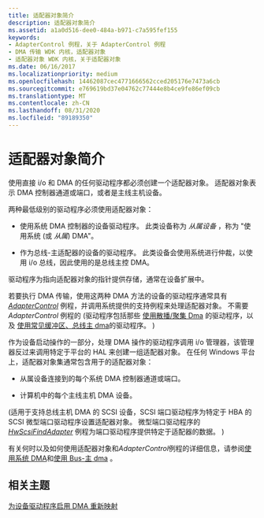 ```yaml
---
title: 适配器对象简介
description: 适配器对象简介
ms.assetid: a1a0d516-dee0-484a-b971-c7a595fef155
keywords:
- AdapterControl 例程，关于 AdapterControl 例程
- DMA 传输 WDK 内核，适配器对象
- 适配器对象 WDK 内核，关于适配器对象
ms.date: 06/16/2017
ms.localizationpriority: medium
ms.openlocfilehash: 14462087cec4771666562cced205176e7473a6cb
ms.sourcegitcommit: e769619bd37e04762c77444e8b4ce9fe86ef09cb
ms.translationtype: MT
ms.contentlocale: zh-CN
ms.lasthandoff: 08/31/2020
ms.locfileid: "89189350"
---
```

# <a name="introduction-to-adapter-objects"></a>适配器对象简介





使用直接 i/o 和 DMA 的任何驱动程序都必须创建一个适配器对象。 适配器对象表示 DMA 控制器通道或端口，或者是主线主机设备。

两种最低级别的驱动程序必须使用适配器对象：

-   使用系统 DMA 控制器的设备驱动程序。 此类设备称为 *从属设备* ，称为 "使用系统 (或 *从属*) DMA"。

-   作为总线-主适配器的设备的驱动程序。 此类设备会使用系统进行仲裁，以使用 i/o 总线，因此使用的是总线主控 DMA。

驱动程序为指向适配器对象的指针提供存储，通常在设备扩展中。

若要执行 DMA 传输，使用这两种 DMA 方法的设备的驱动程序通常具有 [*AdapterControl*](/windows-hardware/drivers/ddi/wdm/nc-wdm-driver_control) 例程，并调用系统提供的支持例程来处理适配器对象。 不需要 *AdapterControl* 例程的 (驱动程序包括那些 [使用散播/聚集 Dma](using-scatter-gather-dma.md) 的驱动程序，以及 [使用常见缓冲区、总线主 dma](using-common-buffer-bus-master-dma.md)的驱动程序。 ) 

作为设备启动操作的一部分，处理 DMA 操作的驱动程序调用 i/o 管理器，该管理器反过来调用特定于平台的 HAL 来创建一组适配器对象。 在任何 Windows 平台上，适配器对象集通常包含用于的适配器对象：

-   从属设备连接到的每个系统 DMA 控制器通道或端口。

-   计算机中的每个主线主机 DMA 设备。

 (适用于支持总线主机 DMA 的 SCSI 设备，SCSI 端口驱动程序为特定于 HBA 的 SCSI 微型端口驱动程序设置适配器对象。 微型端口驱动程序的 [*HwScsiFindAdapter*](/previous-versions/windows/hardware/drivers/ff557300(v=vs.85)) 例程为端口驱动程序提供特定于适配器的数据。 ) 

有关何时以及如何使用适配器对象和*AdapterControl*例程的详细信息，请参阅[使用系统 DMA](using-system-dma.md)和[使用 Bus-主 dma](using-bus-master-dma.md) 。

## <a name="related-topics"></a>相关主题

[为设备驱动程序启用 DMA 重新映射](../pci/enabling-dma-remapping-for-device-drivers.md)

 


